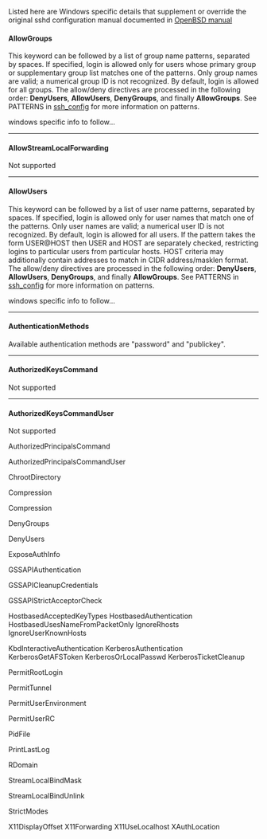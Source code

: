 Listed here are Windows specific details that supplement or override the original sshd configuration manual documented in [OpenBSD manual](https://man.openbsd.org/sshd_config)

#### AllowGroups
This keyword can be followed by a list of group name patterns, separated by spaces. If specified, login is allowed only for users whose primary group or supplementary group list matches one of the patterns. Only group names are valid; a numerical group ID is not recognized. By default, login is allowed for all groups. The allow/deny directives are processed in the following order: **DenyUsers**, **AllowUsers**, **DenyGroups**, and finally **AllowGroups**. See PATTERNS in [ssh_config](http://man.openbsd.org/ssh_config.5) for more information on patterns.

windows specific info to follow...
_______
#### AllowStreamLocalForwarding
Not supported
______
#### AllowUsers
This keyword can be followed by a list of user name patterns, separated by spaces. If specified, login is allowed only for user names that match one of the patterns. Only user names are valid; a numerical user ID is not recognized. By default, login is allowed for all users. If the pattern takes the form USER@HOST then USER and HOST are separately checked, restricting logins to particular users from particular hosts. HOST criteria may additionally contain addresses to match in CIDR address/masklen format. The allow/deny directives are processed in the following order: **DenyUsers**, **AllowUsers**, **DenyGroups**, and finally **AllowGroups**. See PATTERNS in [ssh_config](http://man.openbsd.org/ssh_config.5) for more information on patterns.

windows specific info to follow...
______
#### AuthenticationMethods
Available authentication methods are "password" and "publickey".
______
#### AuthorizedKeysCommand
Not supported
______
#### AuthorizedKeysCommandUser
Not supported

AuthorizedPrincipalsCommand

AuthorizedPrincipalsCommandUser


ChrootDirectory

Compression

Compression

DenyGroups

DenyUsers

ExposeAuthInfo

GSSAPIAuthentication

GSSAPICleanupCredentials

GSSAPIStrictAcceptorCheck

HostbasedAcceptedKeyTypes
HostbasedAuthentication
HostbasedUsesNameFromPacketOnly
IgnoreRhosts
IgnoreUserKnownHosts

KbdInteractiveAuthentication
KerberosAuthentication
KerberosGetAFSToken
KerberosOrLocalPasswd
KerberosTicketCleanup

PermitRootLogin

PermitTunnel

PermitUserEnvironment

PermitUserRC

PidFile

PrintLastLog

RDomain

StreamLocalBindMask

StreamLocalBindUnlink

StrictModes

X11DisplayOffset
X11Forwarding
X11UseLocalhost
XAuthLocation







